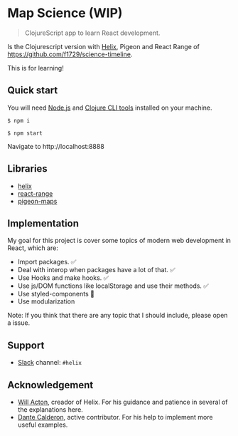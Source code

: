 # Map Science (WIP)
> ClojureScript app to learn React development.

Is the Clojurescript version with [Helix](https://github.com/Lokeh/helix), Pigeon and React Range of https://github.com/f1729/science-timeline.

This is for learning!

## Quick start

You will need [Node.js](https://nodejs.org/en/) and [Clojure CLI tools](https://clojure.org/guides/getting_started) installed on your machine.

```
$ npm i

$ npm start
```

Navigate to http://localhost:8888


## Libraries

- [helix](https://github.com/Lokeh/helix)
- [react-range](https://github.com/tajo/react-range)
- [pigeon-maps](https://github.com/mariusandra/pigeon-maps)


## Implementation

My goal for this project is cover some topics of modern web development in React, which are:

- Import packages. ✅
- Deal with interop when packages have a lot of that. ✅
- Use Hooks and make hooks. ✅
- Use js/DOM functions like localStorage and use their methods. ✅ 
- Use styled-components 🚧
- Use modularization 

Note: If you think that there are any topic that I should include, please open a issue.


## Support

- [Slack](https://clojurians.net) channel: `#helix`

## Acknowledgement

- [Will Acton](https://github.com/Lokeh), creador of Helix. For his guidance and patience in several of the explanations here.
- [Dante Calderon](https://github.com/dantehemerson), active contributor. For his help to implement more useful examples.
